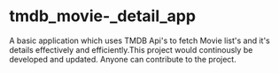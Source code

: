 # tmdb_movie-_detail_app
A basic application which uses TMDB Api's to fetch Movie list's and it's details effectively and efficiently.This project would continously be developed and updated. Anyone can contribute to the project.
